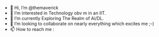 - 👋 Hi, I’m @themaverick
- 👀 I’m interested in Technology obv m in an IIT.
- 🌱 I’m currently Exploring The Realm of Ai/DL.
- 💞️ I’m looking to collaborate on nearly everything which excites me ;-)
- 📫 How to reach me : 

<!---
themaverick/themaverick is a ✨ special ✨ repository because its `README.md` (this file) appears on your GitHub profile.
You can click the Preview link to take a look at your changes.
--->
